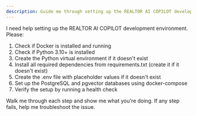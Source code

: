 ```yaml
---
description: Guide me through setting up the REALTOR AI COPILOT development environment
---
```


I need help setting up the REALTOR AI COPILOT development environment. Please:

1. Check if Docker is installed and running
2. Check if Python 3.10+ is installed
3. Create the Python virtual environment if it doesn't exist
4. Install all required dependencies from requirements.txt (create it if it doesn't exist)
5. Create the .env file with placeholder values if it doesn't exist
6. Set up the PostgreSQL and pgvector databases using docker-compose
7. Verify the setup by running a health check

Walk me through each step and show me what you're doing. If any step fails, help me troubleshoot the issue.
